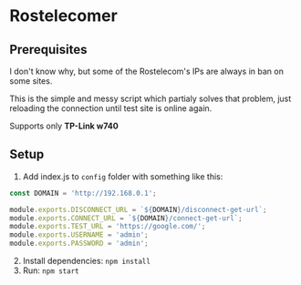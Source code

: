 # Rostelecomer

## Prerequisites

I don't know why, but some of the Rostelecom's IPs are always in ban on some sites.

This is the simple and messy script which partialy solves that problem, just reloading the connection until test site is online again. 

Supports only **TP-Link w740**

## Setup
1. Add index.js to `config` folder with something like this:
```javascript
const DOMAIN = 'http://192.168.0.1';

module.exports.DISCONNECT_URL = `${DOMAIN}/disconnect-get-url`;
module.exports.CONNECT_URL = `${DOMAIN}/connect-get-url`;
module.exports.TEST_URL = 'https://google.com/';
module.exports.USERNAME = 'admin';
module.exports.PASSWORD = 'admin';
```
2. Install dependencies: `npm install`
3. Run: `npm start`